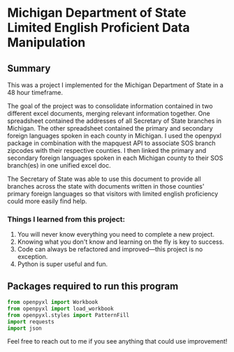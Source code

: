 # Michigan Department of State Limited English Proficient Data Manipulation

## Summary
This was a project I implemented for the Michigan Department of State in a 48 hour timeframe.

The goal of the project was to consolidate information contained in two different excel documents, merging relevant information together.
One spreadsheet contained the addresses of all Secretary of State branches in Michigan. The other spreadsheet contained the primary and secondary
foreign languages spoken in each county in Michigan. I used the openpyxl package in combination with the mapquest API to associate SOS branch zipcodes
with their respective counties. I then linked the primary and secondary foreign languages spoken in each Michigan county to their SOS branch(es) in one
unified excel doc.

The Secretary of State was able to use this document to provide all branches across the state with documents written in those counties' primary foreign languages
so that visitors with limited english proficiency could more easily find help.

### Things I learned from this project:
1. You will never know everything you need to complete a new project.
2. Knowing what you don't know and learning on the fly is key to success.
3. Code can always be refactored and improved—this project is no exception.
4. Python is super useful and fun.

## Packages required to run this program
```python
from openpyxl import Workbook
from openpyxl import load_workbook
from openpyxl.styles import PatternFill
import requests
import json
```

Feel free to reach out to me if you see anything that could use improvement!
